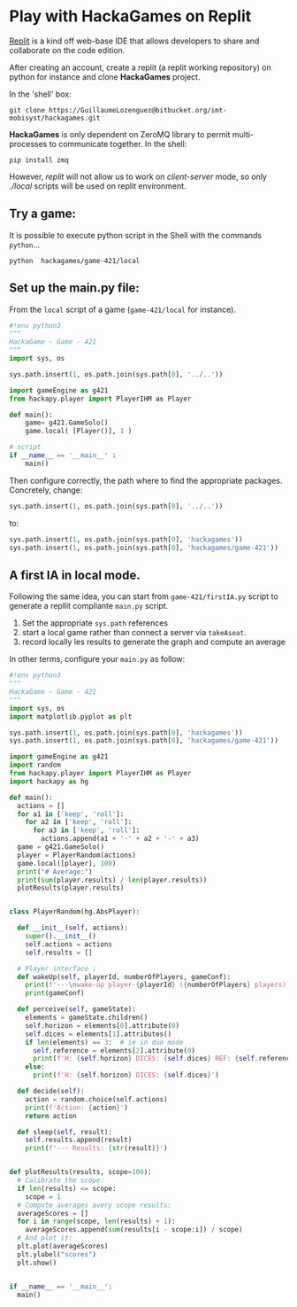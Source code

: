 # Play with HackaGames on Replit

[Replit](https://replit.com) is a kind off web-base IDE that allows developers to share and collaborate on the code edition.

After creating an account, create a replit (a replit working repository) on python for instance and clone **HackaGames** project.

In the 'shell' box:

```
git clone https://GuillaumeLozenguez@bitbucket.org/imt-mobisyst/hackagames.git
```

**HackaGames** is only dependent on ZeroMQ library to permit multi-processes to communicate together.
In the shell:

```
pip install zmq
```

However, _replit_ will not allow us to work on _client-server_ mode, so only _./local_ scripts will be used on replit environment.

## Try a game:

It is possible to execute python script in the Shell with the commands `python`...

```
python  hackagames/game-421/local
```

## Set up the main.py file:

From the `local` script of a game (`game-421/local` for instance).

```python
#!env python3
"""
HackaGame - Game - 421 
"""
import sys, os

sys.path.insert(1, os.path.join(sys.path[0], '../..'))

import gameEngine as g421
from hackapy.player import PlayerIHM as Player

def main():
    game= g421.GameSolo()
    game.local( [Player()], 1 )

# script
if __name__ == '__main__' :
    main()
```

Then configure correctly, the path  where to find the appropriate packages.
Concretely, change:

```python
sys.path.insert(1, os.path.join(sys.path[0], '../..'))
```

to:

```python
sys.path.insert(1, os.path.join(sys.path[0], 'hackagames'))
sys.path.insert(1, os.path.join(sys.path[0], 'hackagames/game-421'))
```

## A first IA in local mode.

Following the same idea, you can start from `game-421/firstIA.py` script to generate a repllit compliante `main.py` script.

1. Set the appropriate `sys.path` references
2. start a local game rather than connect a server via `takeAseat`.
3. record locally les results to generate the graph and compute an average

In other terms, configure your `main.py` as follow: 

```python
#!env python3
"""
HackaGame - Game - 421 
"""
import sys, os
import matplotlib.pyplot as plt

sys.path.insert(1, os.path.join(sys.path[0], 'hackagames'))
sys.path.insert(1, os.path.join(sys.path[0], 'hackagames/game-421'))

import gameEngine as g421
import random
from hackapy.player import PlayerIHM as Player
import hackapy as hg

def main():
  actions = []
  for a1 in ['keep', 'roll']:
    for a2 in ['keep', 'roll']:
      for a3 in ['keep', 'roll']:
        actions.append(a1 + '-' + a2 + '-' + a3)
  game = g421.GameSolo()
  player = PlayerRandom(actions)
  game.local([player], 100)
  print("# Average:")
  print(sum(player.results) / len(player.results))
  plotResults(player.results)


class PlayerRandom(hg.AbsPlayer):

  def __init__(self, actions):
    super().__init__()
    self.actions = actions
    self.results = []

  # Player interface :
  def wakeUp(self, playerId, numberOfPlayers, gameConf):
    print(f'---\nwake-up player-{playerId} ({numberOfPlayers} players)')
    print(gameConf)

  def perceive(self, gameState):
    elements = gameState.children()
    self.horizon = elements[0].attribute(0)
    self.dices = elements[1].attributes()
    if len(elements) == 3:  # ie in duo mode
      self.reference = elements[2].attribute(0)
      print(f'H: {self.horizon} DICES: {self.dices} REF: {self.reference}')
    else:
      print(f'H: {self.horizon} DICES: {self.dices}')

  def decide(self):
    action = random.choice(self.actions)
    print(f'Action: {action}')
    return action

  def sleep(self, result):
    self.results.append(result)
    print(f'--- Results: {str(result)}')


def plotResults(results, scope=100):
  # Calibrate the scope:
  if len(results) <= scope:
    scope = 1
  # Compute averages avery scope results:
  averageScores = []
  for i in range(scope, len(results) + 1):
    averageScores.append(sum(results[i - scope:i]) / scope)
  # And plot it:
  plt.plot(averageScores)
  plt.ylabel("scores")
  plt.show()


if __name__ == '__main__':
  main()
```
